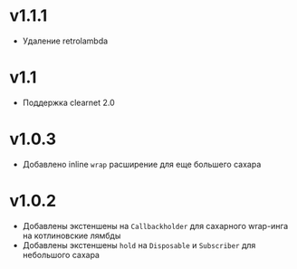 # v1.1.1
- Удаление retrolambda

# v1.1
- Поддержка clearnet 2.0

# v1.0.3
- Добавлено inline `wrap` расширение для еще большего сахара

# v1.0.2
- Добавлены экстеншены на `Callbackholder` для сахарного wrap-инга на котлиновские лямбды
- Добавлены экстеншены `hold` на `Disposable` и `Subscriber` для небольшого сахара